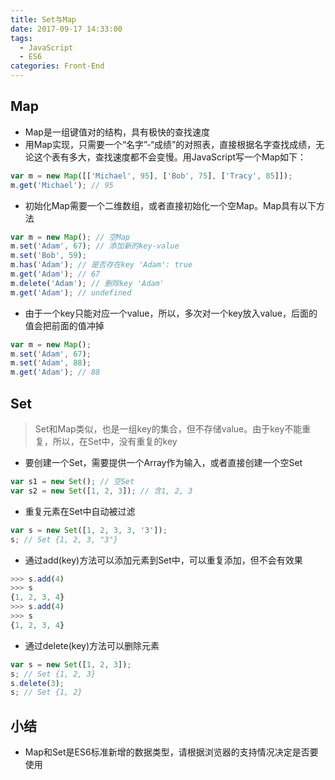 ```yaml
---
title: Set与Map
date: 2017-09-17 14:33:00
tags: 
  - JavaScript
  - ES6
categories: Front-End
---
```


Map
---

- Map是一组键值对的结构，具有极快的查找速度
- 用Map实现，只需要一个“名字”-“成绩”的对照表，直接根据名字查找成绩，无论这个表有多大，查找速度都不会变慢。用JavaScript写一个Map如下：

```javascript
var m = new Map([['Michael', 95], ['Bob', 75], ['Tracy', 85]]);
m.get('Michael'); // 95
```

- 初始化Map需要一个二维数组，或者直接初始化一个空Map。Map具有以下方法

```javascript
var m = new Map(); // 空Map
m.set('Adam', 67); // 添加新的key-value
m.set('Bob', 59);
m.has('Adam'); // 是否存在key 'Adam': true
m.get('Adam'); // 67
m.delete('Adam'); // 删除key 'Adam'
m.get('Adam'); // undefined
```

- 由于一个key只能对应一个value，所以，多次对一个key放入value，后面的值会把前面的值冲掉

```javascript
var m = new Map();
m.set('Adam', 67);
m.set('Adam', 88);
m.get('Adam'); // 88
```

Set
---

> Set和Map类似，也是一组key的集合，但不存储value。由于key不能重复，所以，在Set中，没有重复的key

- 要创建一个Set，需要提供一个Array作为输入，或者直接创建一个空Set

```javascript
var s1 = new Set(); // 空Set
var s2 = new Set([1, 2, 3]); // 含1, 2, 3
```

- 重复元素在Set中自动被过滤

```javascript
var s = new Set([1, 2, 3, 3, '3']);
s; // Set {1, 2, 3, "3"}
```

- 通过add(key)方法可以添加元素到Set中，可以重复添加，但不会有效果

```javascript
>>> s.add(4)
>>> s
{1, 2, 3, 4}
>>> s.add(4)
>>> s
{1, 2, 3, 4}
```

- 通过delete(key)方法可以删除元素

```javascript
var s = new Set([1, 2, 3]);
s; // Set {1, 2, 3}
s.delete(3);
s; // Set {1, 2}
```

小结
---

- Map和Set是ES6标准新增的数据类型，请根据浏览器的支持情况决定是否要使用
